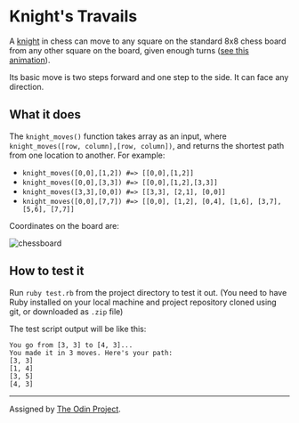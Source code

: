 # Knight's Travails

A [knight](https://en.wikipedia.org/wiki/Knight_(chess)) in chess can move to any square on the standard 8x8 chess board from any other square on the board, given enough turns ([see this animation](https://upload.wikimedia.org/wikipedia/commons/thumb/d/da/Knight%27s_tour_anim_2.gif/250px-Knight%27s_tour_anim_2.gif)).

Its basic move is two steps forward and one step to the side. It can face any direction.

## What it does

The `knight_moves()` function takes array as an input, where `knight_moves([row, column],[row, column])`, and returns the shortest path from one location to another.
For example:
- `knight_moves([0,0],[1,2]) #=> [[0,0],[1,2]]`
- `knight_moves([0,0],[3,3]) #=> [[0,0],[1,2],[3,3]]`
- `knight_moves([3,3],[0,0]) #=> [[3,3], [2,1], [0,0]]`
- `knight_moves([0,0],[7,7]) #=> [[0,0], [1,2], [0,4], [1,6], [3,7], [5,6], [7,7]]`

Coordinates on the board are:

![chessboard](http://image.prntscr.com/image/bea0e9f379844ea2b48fcf1b863a0e4a.png)

## How to test it

Run `ruby test.rb` from the project directory to test it out. (You need to have Ruby installed on your local machine and project repository cloned using git, or downloaded as `.zip` file)

The test script output will be like this:
```
You go from [3, 3] to [4, 3]...
You made it in 3 moves. Here's your path:
[3, 3]
[1, 4]
[3, 5]
[4, 3]

```
---

Assigned by [The Odin Project](http://www.theodinproject.com/courses/ruby-programming/lessons/data-structures-and-algorithms).
